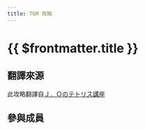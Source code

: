 ```yaml
---
title: TGM 攻略
---
```


# {{ $frontmatter.title }}

## 翻譯來源

此攻略翻譯自[Ｊ．Ｏのテトリス講座](https://web.archive.org/web/20200205180348/http://www13.plala.or.jp/TETRiS_TGM/kouza/index.htm)

## 參與成員

<VPTeamMembers size="small" :members="members" />

<script setup>
import { VPTeamMembers } from 'vitepress/theme'

const members = [
  {
    avatar: 'https://static-cdn.jtvnw.net/jtv_user_pictures/16148bea-d47a-4868-acce-2e5a9c99434a-profile_image-70x70.png',
    name: '彩學',
    title: '翻譯',
    links: [
        {
            icon: {
                svg: '<svg role="img" viewBox="0 0 24 24" xmlns="http://www.w3.org/2000/svg"><title>Twitch</title><path d="M11.571 4.714h1.715v5.143H11.57zm4.715 0H18v5.143h-1.714zM6 0L1.714 4.286v15.428h5.143V24l4.286-4.286h3.428L22.286 12V0zm14.571 11.143l-3.428 3.428h-3.429l-3 3v-3H6.857V1.714h13.714Z"/></svg>',
            },
            link: 'https://www.twitch.tv/tetristhegrandmaster3'
        },
        { icon: 'facebook', link: 'https://www.facebook.com/tetristhegrandmaster3/' },
    ]
  },
  {
    avatar: 'https://static-cdn.jtvnw.net/jtv_user_pictures/0989a030-8519-40d0-9810-4e9f8b4106a6-profile_image-70x70.png',
    name: '里斯',
    title: '技術支援',
    links: [
        {
            icon: {
                svg: '<svg role="img" viewBox="0 0 24 24" xmlns="http://www.w3.org/2000/svg"><title>Twitch</title><path d="M11.571 4.714h1.715v5.143H11.57zm4.715 0H18v5.143h-1.714zM6 0L1.714 4.286v15.428h5.143V24l4.286-4.286h3.428L22.286 12V0zm14.571 11.143l-3.428 3.428h-3.429l-3 3v-3H6.857V1.714h13.714Z"/></svg>',
            },
            link: 'https://www.twitch.tv/chris38c28'
        },
    ]
  },
]
</script>